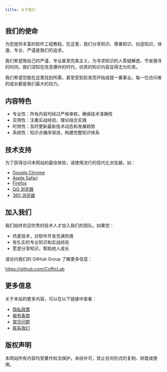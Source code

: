 ```yaml
---
title: 关于我们
---
```


## 我们的使命

为您提供丰富的软件工程教程。在这里，我们分享知识、尊重知识、创造知识，快速、专业、严谨是我们的追求。

我们希望用自己的严谨、专业甚至完美主义，为寻求知识的人答疑解惑，节省搜寻的时间。我们深知在信息爆炸的时代，优质的知识内容显得尤为珍贵。

我们希望您能在这里找到所需，甚至受到启发而开始成就一番事业。每一位访问者的成长都是我们最大的动力。

## 内容特色

- 专业性：所有内容均经过严格审核，确保技术准确性
- 实用性：注重实战经验，理论结合实践
- 时效性：及时更新最新技术动态和发展趋势
- 系统性：知识点循序渐进，构建完整知识体系

## 技术支持

为了获得访问本网站的最佳体验，请使用流行的现代化浏览器，如：

- <a href="https://www.google.cn/chrome/" target="_blank">Google Chrome</a></li>
- <a href="https://www.apple.com.cn/safari/" target="_blank">Apple Safari</a></li>
- <a href="http://www.firefox.com.cn" target="_blank">Firefox</a></li>
- <a href="https://browser.qq.com" target="_blank">QQ 浏览器</a></li>
- <a href="https://browser.360.cn" target="_blank">360 浏览器</a></li>

## 加入我们

我们始终欢迎优秀的技术人才加入我们的团队。如果您：

- 热爱技术，对软件开发充满热情
- 有扎实的专业知识和实战经验
- 愿意分享知识，帮助他人成长

请访问我们的 GitHub Group 了解更多信息：

<https://github.com/CofficLab>

## 更多信息

关于本站的更多内容，可以在以下链接中查看：

- <a href="/zh-cn/meta/privacy" target="_blank">隐私政策</a></li>
- <a href="/zh-cn/meta/terms" target="_blank">服务条款</a></li>
- <a href="/zh-cn/meta/faq" target="_blank">常见问题</a></li>
- <a href="/zh-cn/meta/contact" target="_blank">联系我们</a></li>

## 版权声明

本网站所有内容均受著作权法保护。未经许可，禁止任何形式的复制、转载或使用。
